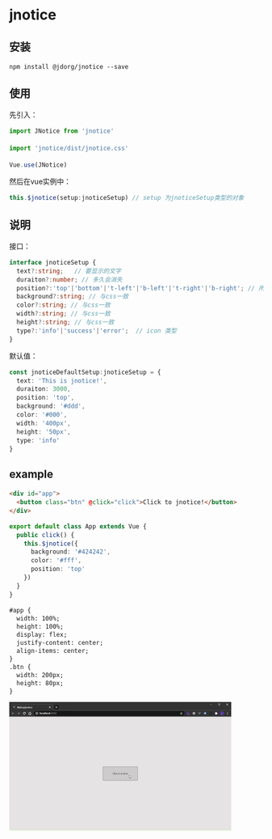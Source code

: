 # jnotice

## 安装

```shell
npm install @jdorg/jnotice --save
```

## 使用

先引入：

```js
import JNotice from 'jnotice'

import 'jnotice/dist/jnotice.css'

Vue.use(JNotice)
```

然后在vue实例中：

```js
this.$jnotice(setup:jnoticeSetup) // setup 为jnoticeSetup类型的对象
```

## 说明

接口：
```ts
interface jnoticeSetup {
  text?:string;   // 要显示的文字
  duraiton?:number; // 多久会消失
  position?:'top'|'bottom'|'t-left'|'b-left'|'t-right'|'b-right'; // 所在位置
  background?:string; // 与css一致
  color?:string; // 与css一致
  width?:string; // 与css一致
  height?:string; // 与css一致
  type?:'info'|'success'|'error';  // icon 类型
}
```

默认值：

```ts
const jnoticeDefaultSetup:jnoticeSetup = {
  text: 'This is jnotice!',
  duraiton: 3000,
  position: 'top',
  background: '#ddd',
  color: '#000',
  width: '400px',
  height: '50px',
  type: 'info'
}
```

## example

```html
<div id="app">
  <button class="btn" @click="click">Click to jnotice!</button>
</div>
```

```ts
export default class App extends Vue {
  public click() {
    this.$jnotice({
      background: '#424242',
      color: '#fff',
      position: 'top'
    })
  }
}
```

```less
#app {
  width: 100%;
  height: 100%;
  display: flex;
  justify-content: center;
  align-items: center;
}
.btn {
  width: 200px;
  height: 80px;
}
```

![example](https://raw.githubusercontent.com/isJDongYa/jnotice/master/src/assets/example.gif)